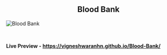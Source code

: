 <h2 align = "center">Blood Bank</h2>

![Blood Bank](https://user-images.githubusercontent.com/123430104/231932054-52056a11-8a28-4186-9692-c8aa77f3e15c.png)

<br>

**Live Preview - https://vigneshwaranhn.github.io/Blood-Bank/**
